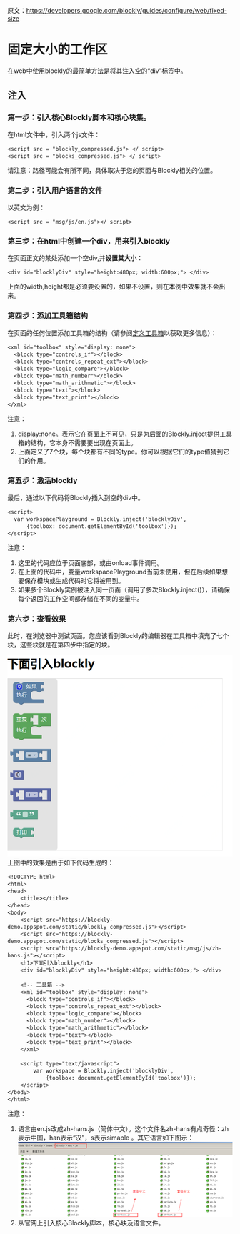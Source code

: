 原文：https://developers.google.com/blockly/guides/configure/web/fixed-size

# 固定大小的工作区
在web中使用blockly的最简单方法是将其注入空的“div”标签中。

## 注入

### 第一步：引入核心Blockly脚本和核心块集。
在html文件中，引入两个js文件：
```
<script src = "blockly_compressed.js"> </ script> 
<script src = "blocks_compressed.js"> </ script> 
```
请注意：路径可能会有所不同，具体取决于您的页面与Blockly相关的位置。

### 第二步：引入用户语言的文件 
以英文为例：
```
<script src = "msg/js/en.js"></ script> 

```
### 第三步：在html中创建一个div，用来引入blockly
在页面正文的某处添加一个空div,并**设置其大小**：
```
<div id="blocklyDiv" style="height:480px; width:600px;"> </div>     
```
上面的width,height都是必须要设置的，如果不设置，则在本例中效果就不会出来。
### 第四步：添加工具箱结构
在页面的任何位置添加工具箱的结构（请参阅[定义工具箱](https://developers.google.com/blockly/guides/configure/web/toolbox)以获取更多信息）：
```
<xml id="toolbox" style="display: none">
  <block type="controls_if"></block>
  <block type="controls_repeat_ext"></block>
  <block type="logic_compare"></block>
  <block type="math_number"></block>
  <block type="math_arithmetic"></block>
  <block type="text"></block>
  <block type="text_print"></block>
</xml>
```
注意：
1. display:none。表示它在页面上不可见，只是为后面的Blockly.inject提供工具箱的结构，它本身不需要要出现在页面上。
2. 上面定义了7个块，每个块都有不同的type。你可以根据它们的type值猜到它们的作用。

### 第五步：激活blockly
最后，通过以下代码将Blockly插入到空的div中。
```
<script>
  var workspacePlayground = Blockly.inject('blocklyDiv',
      {toolbox: document.getElementById('toolbox')});
</script>
```
注意：
1. 这里的代码应位于页面底部，或由onload事件调用。
2. 在上面的代码中，变量workspacePlayground当前未使用，但在后续如果想要保存模块或生成代码时它将被用到。
3. 如果多个Blockly实例被注入同一页面（调用了多次Blockly.inject()），请确保每个返回的工作空间都存储在不同的变量中。

### 第六步：查看效果

此时，在浏览器中测试页面。您应该看到Blockly的编辑器在工具箱中填充了七个块，这些块就是在第四步中指定的块。


![3.简体中文-demo1.png](img/3.简体中文-demo1.png)
上图中的效果是由于如下代码生成的：
```
<!DOCTYPE html>
<html>
<head>
	<title></title>
</head>
<body>
	<script src="https://blockly-demo.appspot.com/static/blockly_compressed.js"></script>
	<script src="https://blockly-demo.appspot.com/static/blocks_compressed.js"></script>
	<script src="https://blockly-demo.appspot.com/static/msg/js/zh-hans.js"></script>
	<h1>下面引入blockly</h1>
	<div id="blocklyDiv" style="height:480px; width:600px;"> </div>  

	<!-- 工具箱 -->
	<xml id="toolbox" style="display: none">
	  <block type="controls_if"></block>
	  <block type="controls_repeat_ext"></block>
	  <block type="logic_compare"></block>
	  <block type="math_number"></block>
	  <block type="math_arithmetic"></block>
	  <block type="text"></block>
	  <block type="text_print"></block>
	</xml> 
	
	<script type="text/javascript">
  		var workspace = Blockly.inject('blocklyDiv',
      		{toolbox: document.getElementById('toolbox')});
	</script>
</body>
</html>
```
注意：
1. 语言由en.js改成zh-hans.js（简体中文）。这个文件名zh-hans有点奇怪：zh表示中国，han表示“汉”，s表示simaple 。其它语言如下图示：
![4.语言.png](img/4.语言.png)
2. 从官网上引入核心Blockly脚本，核心块及语言文件。
